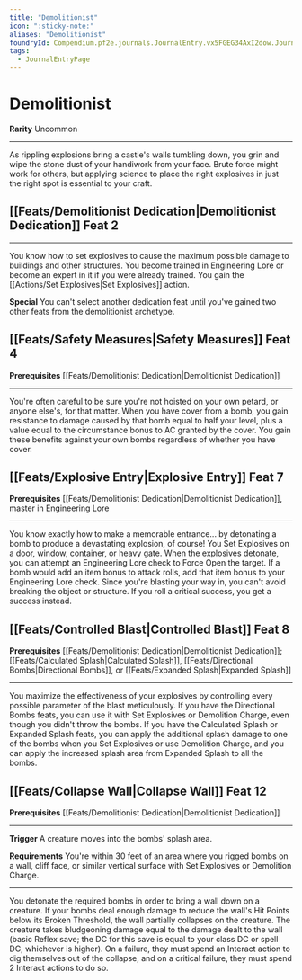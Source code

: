 ```yaml
---
title: "Demolitionist"
icon: ":sticky-note:"
aliases: "Demolitionist"
foundryId: Compendium.pf2e.journals.JournalEntry.vx5FGEG34AxI2dow.JournalEntryPage.Mk7ECwe1a971WyWl
tags:
  - JournalEntryPage
---
```


# Demolitionist
**Rarity** Uncommon

* * *

As rippling explosions bring a castle's walls tumbling down, you grin and wipe the stone dust of your handiwork from your face. Brute force might work for others, but applying science to place the right explosives in just the right spot is essential to your craft.

## [[Feats/Demolitionist Dedication|Demolitionist Dedication]] Feat 2

* * *

You know how to set explosives to cause the maximum possible damage to buildings and other structures. You become trained in Engineering Lore or become an expert in it if you were already trained. You gain the [[Actions/Set Explosives|Set Explosives]] action.

**Special** You can't select another dedication feat until you've gained two other feats from the demolitionist archetype.

## [[Feats/Safety Measures|Safety Measures]] Feat 4

**Prerequisites** [[Feats/Demolitionist Dedication|Demolitionist Dedication]]

* * *

You're often careful to be sure you're not hoisted on your own petard, or anyone else's, for that matter. When you have cover from a bomb, you gain resistance to damage caused by that bomb equal to half your level, plus a value equal to the circumstance bonus to AC granted by the cover. You gain these benefits against your own bombs regardless of whether you have cover.

## [[Feats/Explosive Entry|Explosive Entry]] Feat 7

**Prerequisites** [[Feats/Demolitionist Dedication|Demolitionist Dedication]], master in Engineering Lore

* * *

You know exactly how to make a memorable entrance... by detonating a bomb to produce a devastating explosion, of course! You Set Explosives on a door, window, container, or heavy gate. When the explosives detonate, you can attempt an Engineering Lore check to Force Open the target. If a bomb would add an item bonus to attack rolls, add that item bonus to your Engineering Lore check. Since you're blasting your way in, you can't avoid breaking the object or structure. If you roll a critical success, you get a success instead.

## [[Feats/Controlled Blast|Controlled Blast]] Feat 8

**Prerequisites** [[Feats/Demolitionist Dedication|Demolitionist Dedication]]; [[Feats/Calculated Splash|Calculated Splash]], [[Feats/Directional Bombs|Directional Bombs]], or [[Feats/Expanded Splash|Expanded Splash]]

* * *

You maximize the effectiveness of your explosives by controlling every possible parameter of the blast meticulously. If you have the Directional Bombs feats, you can use it with Set Explosives or Demolition Charge, even though you didn't throw the bombs. If you have the Calculated Splash or Expanded Splash feats, you can apply the additional splash damage to one of the bombs when you Set Explosives or use Demolition Charge, and you can apply the increased splash area from Expanded Splash to all the bombs.

## [[Feats/Collapse Wall|Collapse Wall]] Feat 12

**Prerequisites** [[Feats/Demolitionist Dedication|Demolitionist Dedication]]

* * *

**Trigger** A creature moves into the bombs' splash area.

**Requirements** You're within 30 feet of an area where you rigged bombs on a wall, cliff face, or similar vertical surface with Set Explosives or Demolition Charge.

* * *

You detonate the required bombs in order to bring a wall down on a creature. If your bombs deal enough damage to reduce the wall's Hit Points below its Broken Threshold, the wall partially collapses on the creature. The creature takes bludgeoning damage equal to the damage dealt to the wall (basic Reflex save; the DC for this save is equal to your class DC or spell DC, whichever is higher). On a failure, they must spend an Interact action to dig themselves out of the collapse, and on a critical failure, they must spend 2 Interact actions to do so.